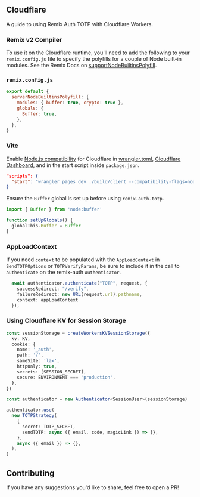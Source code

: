 ## Cloudflare

A guide to using Remix Auth TOTP with Cloudflare Workers.

### Remix v2 Compiler

To use it on the Cloudflare runtime, you'll need to add the following to your `remix.config.js` file to specify the polyfills for a couple of Node built-in modules. See the Remix Docs on [supportNodeBuiltinsPolyfill](https://remix.run/docs/en/main/file-conventions/remix-config#servernodebuiltinspolyfill).

### `remix.config.js`

```js
export default {
  serverNodeBuiltinsPolyfill: {
    modules: { buffer: true, crypto: true },
    globals: {
      Buffer: true,
    },
  },
}
```

### Vite

Enable [Node.js compatibility](https://developers.cloudflare.com/workers/runtime-apis/nodejs/) for Cloudflare in [wrangler.toml](https://developers.cloudflare.com/workers/runtime-apis/nodejs/#enable-nodejs-with-workers), [Cloudflare Dashboard](https://developers.cloudflare.com/workers/runtime-apis/nodejs/#enable-nodejs-from-the-cloudflare-dashboard), and in the start script inside `package.json`.

```json
"scripts": {
  "start": "wrangler pages dev ./build/client --compatibility-flags=nodejs_compat"
}
```

Ensure the `Buffer` global is set up before using `remix-auth-totp`.

```ts
import { Buffer } from 'node:buffer'

function setUpGlobals() {
  globalThis.Buffer = Buffer
}
```

### AppLoadContext

If you need `context` to be populated with the `AppLoadContext` in `SendTOTPOptions` or `TOTPVerifyParams`, be sure to include it in the call to `authenticate` on the remix-auth `Authenticator`.

```ts
  await authenticator.authenticate("TOTP", request, {
    successRedirect: "/verify",
    failureRedirect: new URL(request.url).pathname,
    context: appLoadContext
  });
```

### Using Cloudflare KV for Session Storage

```ts
const sessionStorage = createWorkersKVSessionStorage({
  kv: KV,
  cookie: {
    name: '_auth',
    path: '/',
    sameSite: 'lax',
    httpOnly: true,
    secrets: [SESSION_SECRET],
    secure: ENVIRONMENT === 'production',
  },
})

const authenticator = new Authenticator<SessionUser>(sessionStorage)

authenticator.use(
  new TOTPStrategy(
    {
      secret: TOTP_SECRET,
      sendTOTP: async ({ email, code, magicLink }) => {},
    },
    async ({ email }) => {},
  ),
)
```

## Contributing

If you have any suggestions you'd like to share, feel free to open a PR!